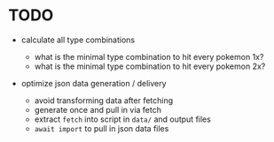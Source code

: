 
# TODO
- calculate all type combinations
  - what is the minimal type combination to hit every pokemon 1x?
  - what is the minimal type combination to hit every pokemon 2x?

- optimize json data generation / delivery
  - avoid transforming data after fetching
  - generate once and pull in via fetch
  - extract `fetch` into script in `data/` and output files
  - `await import` to pull in json data files
